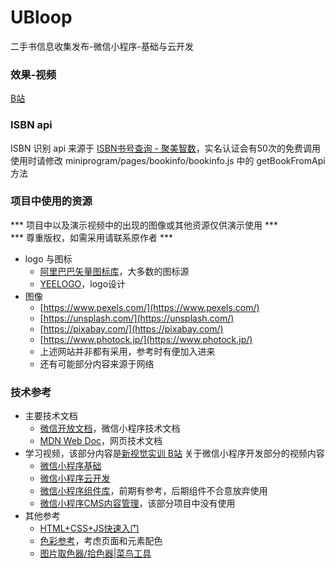 # UBloop
二手书信息收集发布-微信小程序-基础与云开发

### 效果-视频

[B站](https://www.bilibili.com/video/BV1nu4y1v79s/)

### ISBN api

ISBN 识别 api 来源于 [ISBN书号查询 - 聚美智数](https://www.jumdata.com/product/code/isbn_query)，实名认证会有50次的免费调用
使用时请修改 miniprogram/pages/bookinfo/bookinfo.js 中的 getBookFromApi 方法

### 项目中使用的资源

*** 项目中以及演示视频中的出现的图像或其他资源仅供演示使用 ***  
*** 尊重版权，如需采用请联系原作者 ***  

- logo 与图标
  - [阿里巴巴矢量图标库](https://www.iconfont.cn/)，大多数的图标源  
  - [YEELOGO](https://www.qingnian8.com/)，logo设计  
- 图像  
  - [https://www.pexels.com/](https://www.pexels.com/)  
  - [https://unsplash.com/](https://unsplash.com/)  
  - [https://pixabay.com/](https://pixabay.com/)  
  - [https://www.photock.jp/](https://www.photock.jp/)  
  - 上述网站并非都有采用，参考时有便加入进来  
  - 还有可能部分内容来源于网络  

### 技术参考

- 主要技术文档  
  - [微信开放文档](https://developers.weixin.qq.com/miniprogram/dev/framework/)，微信小程序技术文档  
  - [MDN Web Doc](https://developer.mozilla.org/zh-CN/)，网页技术文档  
- 学习视频，该部分内容是[新视觉实训 B站](https://space.bilibili.com/505082994) 关于微信小程序开发部分的视频内容  
  - [微信小程序基础](https://www.bilibili.com/video/BV1WQ4y1T7D8)  
  - [微信小程序云开发](https://www.bilibili.com/video/BV12z4y1R77r)  
  - [微信小程序组件库](https://www.bilibili.com/video/BV18V411C7VV)，前期有参考，后期组件不合意放弃使用  
  - [微信小程序CMS内容管理](https://www.bilibili.com/video/BV1HA411N7eG)，该部分项目中没有使用  
- 其他参考  
  - [HTML+CSS+JS快速入门](https://blog.csdn.net/weixin_45953673/article/details/120040896)  
  - [色彩参考](https://blog.csdn.net/weixin_39417767/article/details/85003192)，考虑页面和元素配色  
  - [图片取色器/拾色器|菜鸟工具](https://c.runoob.com/front-end/6214/#90a4ae)


